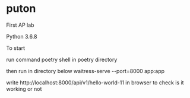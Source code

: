 # puton
First AP lab

Python 3.6.8

To start 

run command poetry shell in poetry directory

then run in directory below waitress-serve --port=8000 app:app

write http://localhost:8000/api/v1/hello-world-11 in browser to check is it working or not
